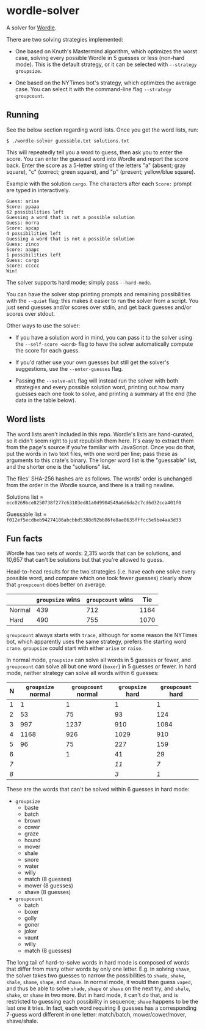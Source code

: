 # wordle-solver

A solver for [Wordle](https://www.nytimes.com/wordle/).

There are two solving strategies implemented:

- One based on Knuth's Mastermind algorithm, which optimizes the worst case,
  solving every possible Wordle in 5 guesses or less (non-hard mode). This is
  the default strategy, or it can be selected with `--strategy groupsize`.

- One based on the NYTimes bot's strategy, which optimizes the average case. You
  can select it with the command-line flag `--strategy groupcount`.

## Running

See the below section regarding word lists. Once you get the word lists, run:

```
$ ./wordle-solver guessable.txt solutions.txt
```

This will repeatedly tell you a word to guess, then ask you to enter the score.
You can enter the guessed word into Wordle and report the score back. Enter the
score as a 5-letter string of the letters "a" (absent; gray square), "c"
(correct; green square), and "p" (present; yellow/blue square).

Example with the solution `cargo`. The characters after each `Score:` prompt are
typed in interactively.

```
Guess: arise
Score: ppaaa
62 possibilities left
Guessing a word that is not a possible solution
Guess: morra
Score: apcap
4 possibilities left
Guessing a word that is not a possible solution
Guess: zinco
Score: aaapc
1 possibilities left
Guess: cargo
Score: ccccc
Win!
```

The solver supports hard mode; simply pass `--hard-mode`.

You can have the solver stop printing prompts and remaining possibilities with
the `--quiet` flag; this makes it easier to run the solver from a script. You
just send guesses and/or scores over stdin, and get back guesses and/or scores
over stdout.

Other ways to use the solver:

- If you have a solution word in mind, you can pass it to the solver using the
  `--self-score <word>` flag to have the solver automatically compute the score
  for each guess.

- If you'd rather use your own guesses but still get the solver's suggestions,
  use the `--enter-guesses` flag.

- Passing the `--solve-all` flag will instead run the solver with both
  strategies and every possible solution word, printing out how many guesses
  each one took to solve, and printing a summary at the end (the data in the
  table below).

## Word lists

The word lists aren't included in this repo. Wordle's lists are hand-curated, so
it didn't seem right to just republish them here. It's easy to extract them from
the page's source if you're familiar with JavaScript. Once you do that, put the
words in two text files, with one word per line; pass these as arguments to this
crate's binary. The longer word list is the "guessable" list, and the shorter
one is the "solutions" list.

The files' SHA-256 hashes are as follows. The words' order is unchanged from the
order in the Wordle source, and there is a trailing newline.

Solutions list =
`ecc0269bce8250738f277c63103ed81a0d9904549a6d6da2c7cd6d32cca401f0`

Guessable list =
`f012ef5ecdbeb94274186abcbbd5388d92bb86fe8ae0635fffcc5e9be4aa3d33`

## Fun facts

Wordle has two sets of words: 2,315 words that can be solutions, and 10,657 that
can't be solutions but that you're allowed to guess.

Head-to-head results for the two strategies (i.e. have each one solve every
possible word, and compare which one took fewer guesses) clearly show that
`groupcount` does better on average.

|        | `groupsize` wins | `groupcount` wins | Tie  |
| ------ | ---------------- | ----------------- | ---- |
| Normal | 439              | 712               | 1164 |
| Hard   | 490              | 755               | 1070 |

`groupcount` always starts with `trace`, although for some reason the NYTimes
bot, which apparently uses the same strategy, prefers the starting word `crane`.
`groupsize` could start with either `arise` or `raise`.

In normal mode, `groupsize` can solve all words in 5 guesses or fewer, and
`groupcount` can solve all but one word (`boxer`) in 5 guesses or fewer. In hard
mode, neither strategy can solve all words within 6 guesses:

| N   | `groupsize` normal | `groupcount` normal | `groupsize` hard | `groupcount` hard |
| --- | ------------------ | ------------------- | ---------------- | ----------------- |
| 1   | 1                  | 1                   | 1                | 1                 |
| 2   | 53                 | 75                  | 93               | 124               |
| 3   | 997                | 1237                | 910              | 1084              |
| 4   | 1168               | 926                 | 1029             | 910               |
| 5   | 96                 | 75                  | 227              | 159               |
| 6   |                    | 1                   | 41               | 29                |
| _7_ |                    |                     | _11_             | _7_               |
| _8_ |                    |                     | _3_              | _1_               |

These are the words that can't be solved within 6 guesses in hard mode:

- `groupsize`
  - baste
  - batch
  - brown
  - cower
  - graze
  - hound
  - mover
  - shale
  - snore
  - water
  - willy
  - match (8 guesses)
  - mower (8 guesses)
  - shave (8 guesses)
- `groupcount`
  - batch
  - boxer
  - golly
  - goner
  - joker
  - vaunt
  - willy
  - match (8 guesses)

The long tail of hard-to-solve words in hard mode is composed of words that
differ from many other words by only one letter. E.g. in solving `shave`, the
solver takes two guesses to narrow the possibilities to `shade`, `shake`,
`shale`, `shame`, `shape`, and `shave`. In normal mode, it would then guess
`vaped`, and thus be able to solve `shade`, `shape` or `shave` on the next try,
and `shale`, `shake`, or `shame` in two more. But in hard mode, it can't do
that, and is restricted to guessing each possibility in sequence; `shave`
happens to be the last one it tries. In fact, each word requiring 8 guesses has
a corresponding 7-guess word different in one letter: match/batch,
mower/cower/mover, shave/shale.
